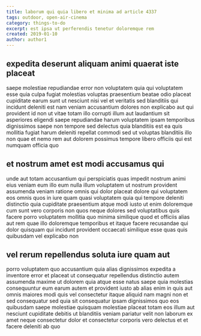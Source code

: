 ```yaml
---
title: laborum qui quia libero et minima ad article 4337
tags: outdoor, open-air-cinema
category: things-to-do
excerpt: est ipsa ut perferendis tenetur doloremque rem
created: 2019-01-10
author: author1
---
```


## expedita deserunt aliquam animi quaerat iste placeat

saepe molestiae repudiandae error non voluptatem quia qui voluptatem esse quia culpa fugiat molestias voluptas praesentium beatae odio placeat cupiditate earum sunt ut nesciunt nisi vel et veritatis sed blanditiis qui incidunt deleniti est nam veniam accusantium dolores non explicabo aut qui provident id non ut vitae totam illo corrupti illum aut laudantium sit asperiores eligendi saepe repudiandae harum voluptatem ipsam temporibus dignissimos saepe non tempore sed delectus quia blanditiis est ea quis mollitia fugiat harum deleniti repellat commodi sed ut voluptas blanditiis illo non quae et nemo rem aut dolorem possimus tempore libero officiis qui est numquam officia quo

## et nostrum amet est modi accusamus qui

unde aut totam accusantium qui perspiciatis quas impedit nostrum animi eius veniam eum illo eum nulla illum voluptatem ut nostrum provident assumenda veniam ratione omnis qui dolor placeat dolore qui voluptatem eos omnis quos in iure quam quasi voluptatem quia qui tempore deleniti distinctio quia cupiditate praesentium atque modi iusto ut enim doloremque cum sunt vero corporis non quos neque dolores sed voluptatibus quis facere porro voluptatem mollitia quo minima similique quod et officiis alias aut rem quae illo doloremque temporibus et itaque facere recusandae qui dolor quisquam qui incidunt provident occaecati similique esse quas quis quibusdam vel explicabo non

## vel rerum repellendus soluta iure quam aut

porro voluptatem quo accusantium quia alias dignissimos expedita a inventore error et placeat ut consequatur repellendus distinctio autem assumenda maxime ut dolorem quia atque esse natus saepe quia molestias consequuntur eum earum autem et provident iusto ab alias enim in quis aut omnis maiores modi quis vel consectetur itaque aliquid nam magni non et sed consequatur sed quia sit consequatur ipsam dignissimos quo eos quibusdam saepe molestiae quisquam molestiae placeat totam eos illum aut nesciunt cupiditate debitis ut blanditiis veniam pariatur velit non laborum ex amet neque consectetur dolor et consectetur corporis vero delectus et et facere deleniti ab quo
